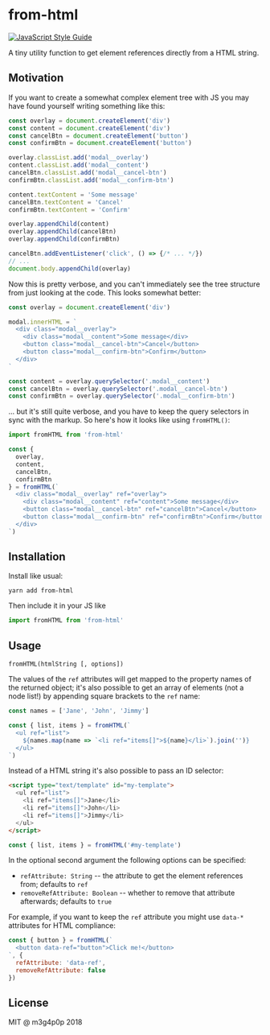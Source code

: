 # from-html

[![JavaScript Style Guide](https://img.shields.io/badge/code_style-standard-brightgreen.svg)](https://standardjs.com)

A tiny utility function to get element references directly from a HTML string.

## Motivation

If you want to create a somewhat complex element tree with JS you may have found yourself writing something like this:

```javascript
const overlay = document.createElement('div')
const content = document.createElement('div')
const cancelBtn = document.createElement('button')
const confirmBtn = document.createElement('button')

overlay.classList.add('modal__overlay')
content.classList.add('modal__content')
cancelBtn.classList.add('modal__cancel-btn')
confirmBtn.classList.add('modal__confirm-btn')

content.textContent = 'Some message'
cancelBtn.textContent = 'Cancel'
confirmBtn.textContent = 'Confirm'

overlay.appendChild(content)
overlay.appendChild(cancelBtn)
overlay.appendChild(confirmBtn)

cancelBtn.addEventListener('click', () => {/* ... */})
// ...
document.body.appendChild(overlay)
```

Now this is pretty verbose, and you can't immediately see the tree structure from just looking at the code. This looks somewhat better:

```javascript
const overlay = document.createElement('div')

modal.innerHTML = `
  <div class="modal__overlay">
    <div class="modal__content">Some message</div>
    <button class="modal__cancel-btn">Cancel</button>
    <button class="modal__confirm-btn">Confirm</button>
  </div>
`

const content = overlay.querySelector('.modal__content')
const cancelBtn = overlay.querySelector('.modal__cancel-btn')
const confirmBtn = overlay.querySelector('.modal__confirm-btn')
```

... but it's still quite verbose, and you have to keep the query selectors in sync with the markup. So here's how it looks like using `fromHTML()`:

```javascript
import fromHTML from 'from-html'

const {
  overlay,
  content,
  cancelBtn,
  confirmBtn
} = fromHTML(`
  <div class="modal__overlay" ref="overlay">
    <div class="modal__content" ref="content">Some message</div>
    <button class="modal__cancel-btn" ref="cancelBtn">Cancel</button>
    <button class="modal__confirm-btn" ref="confirmBtn">Confirm</button>
  </div>
`)
```

## Installation

Install like usual:

```
yarn add from-html
```

Then include it in your JS like

```javascript
import fromHTML from 'from-html'
```

## Usage

```
fromHTML(htmlString [, options])
```

The values of the `ref` attributes will get mapped to the property names of the returned object; it's also possible to get an array of elements (not a node list!) by appending square brackets to the `ref` name:

```javascript
const names = ['Jane', 'John', 'Jimmy']

const { list, items } = fromHTML(`
  <ul ref="list">
    ${names.map(name => `<li ref="items[]">${name}</li>`).join('')}
  </ul>
`)
```

Instead of a HTML string it's also possible to pass an ID selector:

```html
<script type="text/template" id="my-template">
  <ul ref="list">
    <li ref="items[]">Jane</li>
    <li ref="items[]">John</li>
    <li ref="items[]">Jimmy</li>
  </ul>
</script>
```

```javascript
const { list, items } = fromHTML('#my-template')
```

In the optional second argument the following options can be specified:

- `refAttribute: String` -- the attribute to get the element references from; defaults to `ref`
- `removeRefAttribute: Boolean` -- whether to remove that attribute afterwards; defaults to `true`

For example, if you want to keep the `ref` attribute you might use `data-*` attributes for HTML compliance:

```javascript
const { button } = fromHTML(`
  <button data-ref="button">Click me!</button>
`, {
  refAttribute: 'data-ref',
  removeRefAttribute: false
})
```

## License

MIT @ m3g4p0p 2018